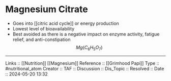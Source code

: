 # Magnesium Citrate

- Goes into [[citric acid cycle]] or energy production
- Lowest level of bioavailability
- Best avoided as there is a negative impact on enzyme activity, fatigue relief, and anti-constipation
$$
Mg(C_6H_5O_7)
$$
---
Links :: [[Nutrition]] [[Magnesium]]
Reference :: [[Grimhood Papi]]
Type :: #nutritional_atom
Creator ::
TAF ::
Discussion ::
Dis_Topic :: 
Resolved ::
Date :: 2024-05-20 13:32
